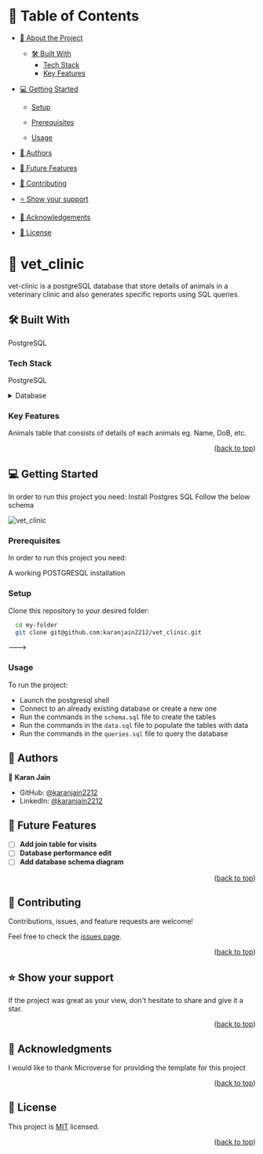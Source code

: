 


<!-- TABLE OF CONTENTS -->

# 📗 Table of Contents

- [📖 About the Project](#about-project)
  - [🛠 Built With](#built-with)
    - [Tech Stack](#tech-stack)
    - [Key Features](#key-features)

- [💻 Getting Started](#getting-started)
  - [Setup](#setup)
  - [Prerequisites](#prerequisites)

  - [Usage](#usage)
 
- [👥 Authors](#authors)
- [🔭 Future Features](#future-features)
- [🤝 Contributing](#contributing)
- [⭐️ Show your support](#support)
- [🙏 Acknowledgements](#acknowledgements)

- [📝 License](#license)

<!-- PROJECT DESCRIPTION -->

# 📖 vet_clinic <a name="about-project"></a>

vet-clinic is a postgreSQL database that store details of animals in a veterinary clinic and also generates specific reports using SQL queries.



## 🛠 Built With <a name="built-with"></a>
PostgreSQL

### Tech Stack <a name="tech-stack"></a>
PostgreSQL



<details>
<summary>Database</summary>
  <ul>
    <li><a href="https://www.postgresql.org/">PostgreSQL</a></li>
  </ul>
</details>

<!-- Features -->

### Key Features <a name="key-features"></a>



Animals table that consists of details of each animals eg. Name, DoB, etc.

<p align="right">(<a href="#readme-top">back to top</a>)</p>

<!-- GETTING STARTED -->

## 💻 Getting Started <a name="getting-started"></a>

In order to run this project you need: Install Postgres SQL
Follow the below schema

![vet_clinic](https://github.com/karanJ2212/vet_clinic/assets/107232162/87871555-c758-4a62-aecb-89e50452c8ca)



### Prerequisites

In order to run this project you need:

A working POSTGRESQL installation


### Setup

Clone this repository to your desired folder:

```sh
  cd my-folder
  git clone git@github.com:karanjain2212/vet_clinic.git
```
--->


### Usage

To run the project:
- Launch the postgresql shell
- Connect to an already existing database or create a new one
- Run the commands in the `schema.sql` file to create the tables
- Run the commands in the `data.sql` file to populate the tables with data
- Run the commands in the `queries.sql` file to query the database


<!-- AUTHORS -->

## 👥 Authors <a name="authors"></a>


👤 **Karan Jain**

- GitHub: [@karanjain2212](https://github.com/karanjain2212)
- LinkedIn: [@karanjain2212](https://linkedin.com/in/karanjain2212)


<!-- FUTURE FEATURES -->

## 🔭 Future Features <a name="future-features"></a>


- [ ] **Add join table for visits**
- [ ] **Database performance edit**
- [ ] **Add database schema diagram**

<p align="right">(<a href="#readme-top">back to top</a>)</p>

<!-- CONTRIBUTING -->

## 🤝 Contributing <a name="contributing"></a>

Contributions, issues, and feature requests are welcome!

Feel free to check the [issues page](https://github.com/karanJ2212/vet_clinic/issues).

<p align="right">(<a href="#readme-top">back to top</a>)</p>

<!-- SUPPORT -->

## ⭐️ Show your support <a name="support"></a>


If the project was great as your view, don't hesitate to share and give it a star.

<p align="right">(<a href="#readme-top">back to top</a>)</p>

<!-- ACKNOWLEDGEMENTS -->

## 🙏 Acknowledgments <a name="acknowledgements"></a>


I would like to thank Microverse for providing the template for this project

<p align="right">(<a href="#readme-top">back to top</a>)</p>


<!-- LICENSE -->

## 📝 License <a name="license"></a>

This project is [MIT](https://github.com/karanJ2212/vet_clinic/blob/dev/LICENSE.md) licensed.


<p align="right">(<a href="#readme-top">back to top</a>)</p>
